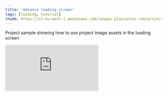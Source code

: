 ```yaml
---
title: 'Advance loading screen'
tags: [loading, tutorial]
thumb: https://s3-eu-west-1.amazonaws.com/images.playcanvas.com/projects/12/458028/1A9054-image-75.jpg
---
```


Project sample showing how to use project image assets in the loading screen

<div className="iframe-container">
    <iframe loading="lazy" src="https://playcanv.as/p/Di3Fb3fx/" title="Advance loading screen" webkitallowfullscreen="true" mozallowfullscreen="true" allow="autoplay" allowfullscreen="true" allowvr="" scrolling="no" frameborder="0" />
</div>
